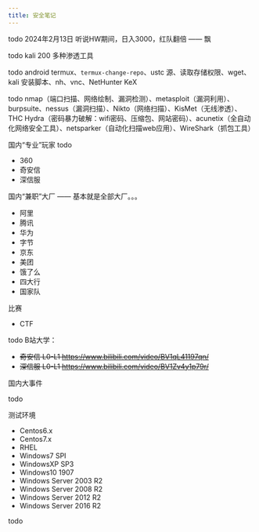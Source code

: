```yaml
---
title: 安全笔记
---
```


todo 2024年2月13日 听说HW期间，日入3000，红队翻倍 —— 飘

todo kali 200 多种渗透工具

todo android termux、`termux-change-repo`、ustc 源、读取存储权限、wget、kali 安装脚本、nh、vnc、NetHunter KeX

todo nmap（端口扫描、网络绘制、漏洞检测）、metasploit（漏洞利用）、burpsuite、nessus（漏洞扫描）、Nikto（网络扫描）、KisMet（无线渗透）、THC Hydra（密码暴力破解：wifi密码、压缩包、网站密码）、acunetix（全自动化网络安全工具）、netsparker（自动化扫描web应用）、WireShark（抓包工具）

国内“专业”玩家 todo

+ 360
+ 奇安信
+ 深信服

国内“兼职”大厂 —— 基本就是全部大厂。。。

+ 阿里
+ 腾讯
+ 华为
+ 字节
+ 京东
+ 美团
+ 饿了么
+ 四大行
+ 国家队

比赛

+ CTF

todo B站大学：

+ ~~奇安信 L0-L1 https://www.bilibili.com/video/BV1qL41197qn/~~
+ ~~深信服 L0-L1 https://www.bilibili.com/video/BV1Zv4y1p79r/~~

国内大事件

todo

测试环境

+ Centos6.x
+ Centos7.x
+ RHEL
+ Windows7 SPI
+ WindowsXP SP3
+ Windows10 1907
+ Windows Server 2003 R2
+ Windows Server 2008 R2
+ Windows Server 2012 R2
+ Windows Server 2016 R2

todo
